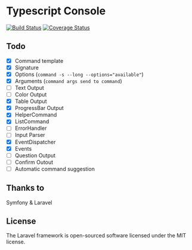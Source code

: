 # Typescript Console

[![Build Status](https://travis-ci.org/stefanoruth/console.svg?branch=master)](https://travis-ci.org/stefanoruth/console)
[![Coverage Status](https://coveralls.io/repos/github/stefanoruth/console/badge.svg?branch=master)](https://coveralls.io/github/stefanoruth/console?branch=master)

## Todo

- [X] Command template
- [X] Signature
- [X] Options (`command -s --long --options="available"`)
- [X] Arguments (`command args send to command`)
- [ ] Text Output
- [ ] Color Output
- [X] Table Output
- [X] ProgressBar Output
- [X] HelperCommand
- [X] ListCommand
- [ ] ErrorHandler
- [ ] Input Parser
- [X] EventDispatcher
- [X] Events
- [ ] Question Output
- [ ] Confirm Outout
- [ ] Automatic command suggestion

## Thanks to
Symfony & Laravel

## License
The Laravel framework is open-sourced software licensed under the MIT license.
